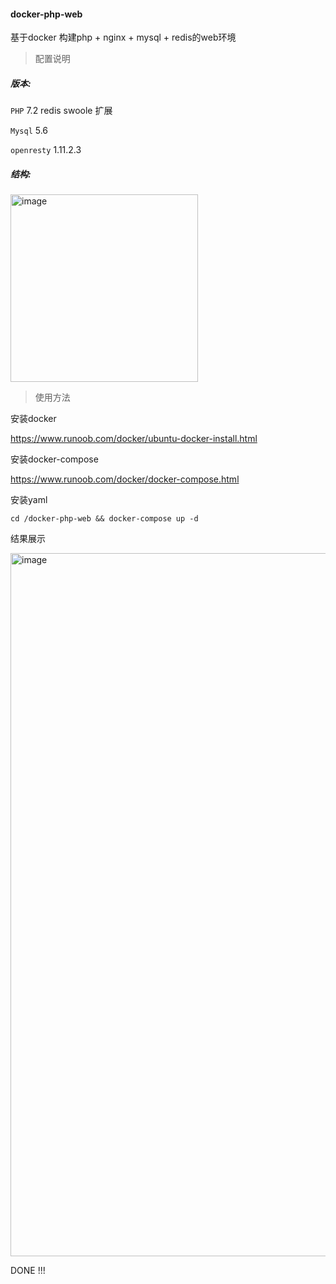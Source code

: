 #### docker-php-web

基于docker 构建php + nginx + mysql + redis的web环境


> 配置说明

##### 版本:

`PHP` 7.2  redis swoole  扩展

`Mysql` 5.6 

`openresty` 1.11.2.3

##### 结构:

<img width="300" alt="image" src="https://user-images.githubusercontent.com/38155213/158760245-7d0a05ab-b013-456f-970a-687c14e4fc24.png">


> 使用方法

安装docker

https://www.runoob.com/docker/ubuntu-docker-install.html

安装docker-compose

https://www.runoob.com/docker/docker-compose.html

安装yaml

`cd /docker-php-web && docker-compose up -d `

结果展示


<img width="1125" alt="image" src="https://user-images.githubusercontent.com/38155213/158760089-fb5490e4-2a2b-4ea8-b4b2-16c417098f3c.png">


DONE !!!
